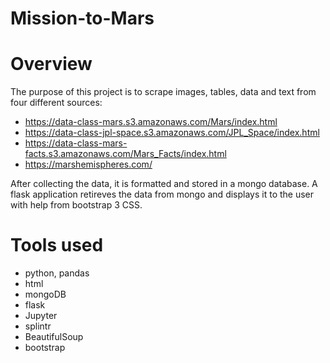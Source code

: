 # Mission-to-Mars
 
# Overview 
The purpose of this project is to scrape images, tables, data and text from four different sources:
 - https://data-class-mars.s3.amazonaws.com/Mars/index.html
 - https://data-class-jpl-space.s3.amazonaws.com/JPL_Space/index.html
 - https://data-class-mars-facts.s3.amazonaws.com/Mars_Facts/index.html
 - https://marshemispheres.com/

After collecting the data, it is formatted and stored in a mongo database.  A flask application retireves the data from mongo and displays it to the user with help from bootstrap 3 CSS.

# Tools used
- python, pandas
- html
- mongoDB
- flask
- Jupyter
- splintr
- BeautifulSoup
- bootstrap
